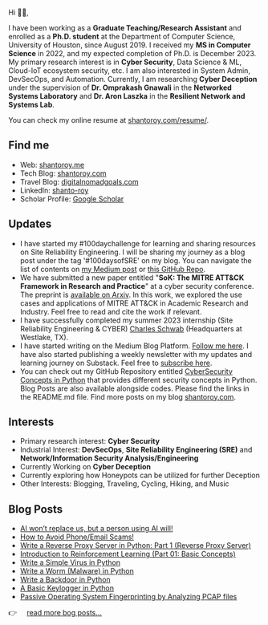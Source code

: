
Hi 👋🏻,

I have been working as a **Graduate Teaching/Research Assistant** and enrolled as a **Ph.D. student** at the Department of Computer Science, University of Houston, since August 2019. I received my **MS in Computer Science** in 2022, and my expected completion of Ph.D. is December 2023. My primary research interest is in **Cyber Security**, Data Science & ML, Cloud-IoT ecosystem security, etc. I am also interested in System Admin, DevSecOps, and Automation. Currently, I am researching **Cyber Deception** under the supervision of **Dr. Omprakash Gnawali** in the **Networked Systems Laboratory** and **Dr. Aron Laszka** in the **Resilient Network and Systems Lab**.

You can check my online resume at [shantoroy.com/resume/][1].

## Find me

- Web: [shantoroy.me][2]
- Tech Blog: [shantoroy.com][3]
- Travel Blog: [digitalnomadgoals.com](https://digitalnomadgoals.com/)
- LinkedIn: [shanto-roy][4]
- Scholar Profile: [Google Scholar](https://scholar.google.com/citations?user=OMGYMbwAAAAJ&hl=en)

## Updates
- I have started my #100daychallenge for learning and sharing resources on Site Reliability Engineering. I will be sharing my journey as a blog post under the tag '#100daysofSRE' on my blog. You can navigate the list of contents on [my Medium post](https://medium.com/@shantoroy/learning-about-site-reliability-engineering-with-the-100daysofsre-challenge-66380323c0d1) or [this GitHub Repo](https://www.google.com/url?q=https%3A%2F%2Fgithub.com%2Fshantoroy%2Fsite-reliability-engineering-101&sa=D). 
- We have submitted a new paper entitled "**SoK: The MITRE ATT&CK Framework in Research and Practice**" at a cyber security conference. The preprint is [available on Arxiv](https://arxiv.org/abs/2304.07411). In this work, we explored the use cases and applications of MITRE ATT&CK in Academic Research and Industry. Feel free to read and cite the work if relevant.
- I have successfully completed my summer 2023 internship (Site Reliability Engineering & CYBER) [Charles Schwab](https://www.schwab.com/) (Headquarters at Westlake, TX). 
- I have started writing on the Medium Blog Platform. [Follow me here](https://medium.com/@shantoroy). I have also started publishing a weekly newsletter with my updates and learning journey on Substack. Feel free to [subscribe here](https://shantoroy.substack.com/).
- You can check out my GitHub Repository entitled [CyberSecurity Concepts in Python](https://github.com/shantoroy/intro-2-cybersecurity-in-python) that provides different security concepts in Python. Blog Posts are also available alongside codes. Please find the links in the README.md file. Find more posts on my blog [shantoroy.com](https://shantoroy.com/).


## Interests
- Primary research interest: **Cyber Security**
- Industrial Interest: **DevSecOps**, **Site Reliability Engineering (SRE)** and **Network/Information Security Analysis/Engineering**
- Currently Working on **Cyber Deception**
- Currently exploring how Honeypots can be utilized for further Deception
- Other Interests: Blogging, Traveling, Cycling, Hiking, and Music


## Blog Posts
- [AI won’t replace us, but a person using AI will!](https://medium.com/@shantoroy/ai-wont-replace-us-but-a-person-using-ai-will-d73d84c665ce)
- [How to Avoid Phone/Email Scams!](https://medium.com/@shantoroy/how-to-avoid-phone-email-scams-fb7294f0701f)
- [Write a Reverse Proxy Server in Python: Part 1 (Reverse Proxy Server)](https://shantoroy.com/network/write-a-reverse-proxy-server-in-python/)
- [Introduction to Reinforcement Learning (Part 01: Basic Concepts)](https://shantoroy.com/reinforcement-learning/intro-to-reinforcement-learning-part1-basic-concepts/)
- [Write a Simple Virus in Python](https://shantoroy.com/security/write-a-virus-in-python/)
- [Write a Worm (Malware) in Python](https://shantoroy.com/security/write-a-worm-malware-in-python/)
- [Write a Backdoor in Python](https://shantoroy.com/security/simple-backdoor-using-python/)
- [A Basic Keylogger in Python](https://shantoroy.com/security/a-simple-keylogger-in-python/)
- [Passive Operating System Fingerprinting by Analyzing PCAP files](https://shantoroy.com/security/operating-system-fingerprinting/)

:point_right: &nbsp;&nbsp;&nbsp; [read more bog posts...](https://www.shantoroy.com)

[1]: https://www.shantoroy.com/resume/
[2]: https://www.shantoroy.me
[3]: https://www.shantoroy.com
[4]: https://www.linkedin.com/in/shanto-roy/
